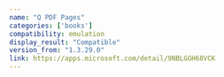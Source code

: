 ```yaml
---
name: "Q PDF Pages"
categories: ['books']
compatibility: emulation
display_result: "Compatible"
version_from: "1.3.29.0"
link: https://apps.microsoft.com/detail/9NBLGGH68VCK
---
```

